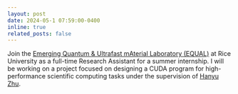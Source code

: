 ```yaml
---
layout: post
date: 2024-05-1 07:59:00-0400
inline: true
related_posts: false
---
```


Join the [Emerging Quantum & Ultrafast mAterial Laboratory (EQUAL)](https://zhugroup.rice.edu/) at Rice University as a full-time Research Assistant for a summer internship. I will be working on a project focused on designing a CUDA program for high-performance scientific computing tasks under the supervision of [Hanyu Zhu](https://profiles.rice.edu/faculty/hanyu-zhu).
